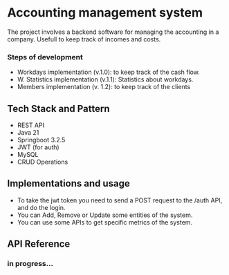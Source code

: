 # Accounting management system

The project involves a backend software for managing the accounting in a company. Usefull to keep track of incomes and costs.

### Steps of development

- Workdays implementation (v.1.0): to keep track of the cash flow.
- W. Statistics implementation (v.1.1): Statistics about workdays.
- Members implementation (v. 1.2): to keep track of the clients 

## Tech Stack and Pattern

- REST API
- Java 21
- Springboot 3.2.5
- JWT (for auth)
- MySQL
- CRUD Operations 

## Implementations and usage

- To take the jwt token you need to send a POST request to the /auth API, and do the login.
- You can Add, Remove or Update some entities of the system.
- You can use some APIs to get specific metrics of the system.

## API Reference

### in progress...
